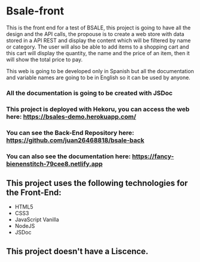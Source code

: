 # Bsale-front
This is the front end for a test of BSALE, this project is going to have all the design and the API calls, the propouse is to create a web store with data stored in a API REST and display the content which will be filtered by name or category. The user will also be able to add items to a shopping cart and this cart will display the quantity, the name and the price of an item, then it will show the total price to pay.

This web is going to be developed only in Spanish but all the documentation and variable names are going to be in English so it can be used by anyone.
### All the documentation is going to be created with JSDoc
### This project is deployed with Hekoru, you can access the web here: https://bsales-demo.herokuapp.com/
### You can see the Back-End Repository here: https://github.com/juan26468818/bsale-back
### You can also see the documentation here: https://fancy-bienenstitch-79cee8.netlify.app

## This project uses the following technologies for the Front-End:
  - HTML5
  - CSS3
  - JavaScript Vanilla
  - NodeJS
  - JSDoc


## This project doesn't have a Liscence.
